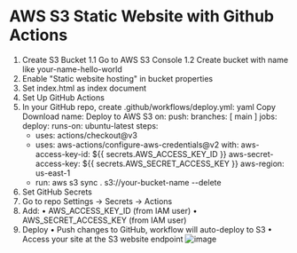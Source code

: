 # AWS S3 Static Website with Github Actions

1. Create S3 Bucket
  1.1 Go to AWS S3 Console
  1.2 Create bucket with name like your-name-hello-world
3. Enable "Static website hosting" in bucket properties
4. Set index.html as index document
2. Set Up GitHub Actions
1. In your GitHub repo, create .github/workflows/deploy.yml:
yaml
Copy
Download
name: Deploy to AWS S3
on:
  push:
    branches: [ main ]
jobs:
  deploy:
    runs-on: ubuntu-latest
    steps:
      - uses: actions/checkout@v3
      - uses: aws-actions/configure-aws-credentials@v2
        with:
          aws-access-key-id: ${{ secrets.AWS_ACCESS_KEY_ID }}
          aws-secret-access-key: ${{ secrets.AWS_SECRET_ACCESS_KEY }}
          aws-region: us-east-1
      - run: aws s3 sync . s3://your-bucket-name --delete
3. Set GitHub Secrets
1. Go to repo Settings → Secrets → Actions
2. Add:
• AWS_ACCESS_KEY_ID (from IAM user)
• AWS_SECRET_ACCESS_KEY (from IAM user)
4. Deploy
• Push changes to GitHub, workflow will auto-deploy to S3
• Access your site at the S3 website endpoint
![image](https://github.com/user-attachments/assets/c9c92ff1-19b5-49fa-a284-f82eb721caeb)
